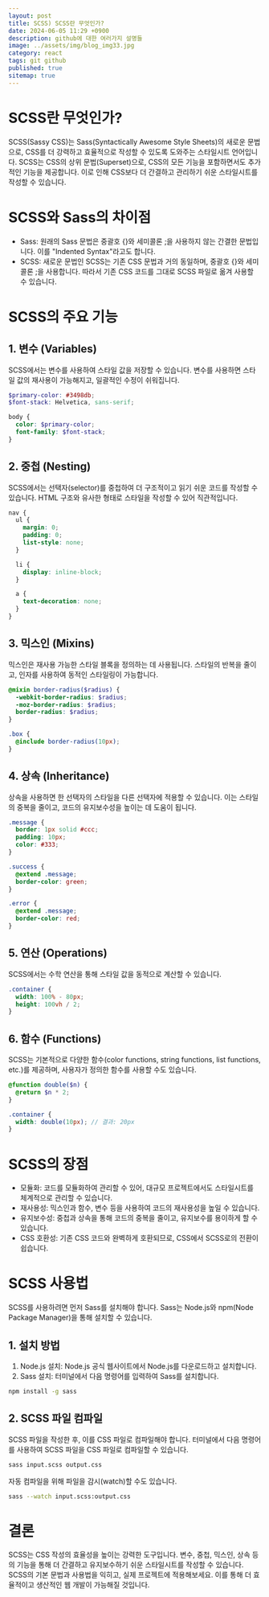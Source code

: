 ```yaml
---
layout: post
title: SCSS) SCSS란 무엇인가?
date: 2024-06-05 11:29 +0900
description: github에 대한 여러가지 설명들
image: ../assets/img/blog_img33.jpg
category: react
tags: git github
published: true
sitemap: true
---
```


# SCSS란 무엇인가?
SCSS(Sassy CSS)는 Sass(Syntactically Awesome Style Sheets)의 새로운 문법으로, CSS를 더 강력하고 효율적으로 작성할 수 있도록 도와주는 스타일시트 언어입니다. SCSS는 CSS의 상위 문법(Superset)으로, CSS의 모든 기능을 포함하면서도 추가적인 기능을 제공합니다. 이로 인해 CSS보다 더 간결하고 관리하기 쉬운 스타일시트를 작성할 수 있습니다.

# SCSS와 Sass의 차이점
- Sass: 원래의 Sass 문법은 중괄호 {}와 세미콜론 ;을 사용하지 않는 간결한 문법입니다. 이를 "Indented Syntax"라고도 합니다.
- SCSS: 새로운 문법인 SCSS는 기존 CSS 문법과 거의 동일하며, 중괄호 {}와 세미콜론 ;을 사용합니다. 따라서 기존 CSS 코드를 그대로 SCSS 파일로 옮겨 사용할 수 있습니다.

# SCSS의 주요 기능

## 1. 변수 (Variables)
SCSS에서는 변수를 사용하여 스타일 값을 저장할 수 있습니다. 변수를 사용하면 스타일 값의 재사용이 가능해지고, 일괄적인 수정이 쉬워집니다.

````scss
$primary-color: #3498db;
$font-stack: Helvetica, sans-serif;

body {
  color: $primary-color;
  font-family: $font-stack;
}
````


## 2. 중첩 (Nesting)

SCSS에서는 선택자(selector)를 중첩하여 더 구조적이고 읽기 쉬운 코드를 작성할 수 있습니다. HTML 구조와 유사한 형태로 스타일을 작성할 수 있어 직관적입니다.

````scss
nav {
  ul {
    margin: 0;
    padding: 0;
    list-style: none;
  }

  li { 
    display: inline-block; 
  }

  a {
    text-decoration: none;
  }
}
````

## 3. 믹스인 (Mixins)
믹스인은 재사용 가능한 스타일 블록을 정의하는 데 사용됩니다. 스타일의 반복을 줄이고, 인자를 사용하여 동적인 스타일링이 가능합니다.

````scss
@mixin border-radius($radius) {
  -webkit-border-radius: $radius;
  -moz-border-radius: $radius;
  border-radius: $radius;
}

.box { 
  @include border-radius(10px); 
}
````

## 4. 상속 (Inheritance)
상속을 사용하면 한 선택자의 스타일을 다른 선택자에 적용할 수 있습니다. 이는 스타일의 중복을 줄이고, 코드의 유지보수성을 높이는 데 도움이 됩니다.

````scss
.message {
  border: 1px solid #ccc;
  padding: 10px;
  color: #333;
}

.success {
  @extend .message;
  border-color: green;
}

.error {
  @extend .message;
  border-color: red;
}
````

## 5. 연산 (Operations)
SCSS에서는 수학 연산을 통해 스타일 값을 동적으로 계산할 수 있습니다.

````scss
.container {
  width: 100% - 80px;
  height: 100vh / 2;
}
````

## 6. 함수 (Functions)
SCSS는 기본적으로 다양한 함수(color functions, string functions, list functions, etc.)를 제공하며, 사용자가 정의한 함수를 사용할 수도 있습니다.

````scss
@function double($n) {
  @return $n * 2;
}

.container {
  width: double(10px); // 결과: 20px
}
````

# SCSS의 장점
- 모듈화: 코드를 모듈화하여 관리할 수 있어, 대규모 프로젝트에서도 스타일시트를 체계적으로 관리할 수 있습니다.
- 재사용성: 믹스인과 함수, 변수 등을 사용하여 코드의 재사용성을 높일 수 있습니다.
- 유지보수성: 중첩과 상속을 통해 코드의 중복을 줄이고, 유지보수를 용이하게 할 수 있습니다.
- CSS 호환성: 기존 CSS 코드와 완벽하게 호환되므로, CSS에서 SCSS로의 전환이 쉽습니다.

# SCSS 사용법
SCSS를 사용하려면 먼저 Sass를 설치해야 합니다. Sass는 Node.js와 npm(Node Package Manager)을 통해 설치할 수 있습니다.

## 1. 설치 방법
1) Node.js 설치: Node.js 공식 웹사이트에서 Node.js를 다운로드하고 설치합니다.
2) Sass 설치: 터미널에서 다음 명령어를 입력하여 Sass를 설치합니다.

````bash
npm install -g sass
````

## 2. SCSS 파일 컴파일
SCSS 파일을 작성한 후, 이를 CSS 파일로 컴파일해야 합니다. 터미널에서 다음 명령어를 사용하여 SCSS 파일을 CSS 파일로 컴파일할 수 있습니다.

````bash
sass input.scss output.css
````

자동 컴파일을 위해 파일을 감시(watch)할 수도 있습니다.

````bash
sass --watch input.scss:output.css
````

# 결론
SCSS는 CSS 작성의 효율성을 높이는 강력한 도구입니다. 변수, 중첩, 믹스인, 상속 등의 기능을 통해 더 간결하고 유지보수하기 쉬운 스타일시트를 작성할 수 있습니다. SCSS의 기본 문법과 사용법을 익히고, 실제 프로젝트에 적용해보세요. 이를 통해 더 효율적이고 생산적인 웹 개발이 가능해질 것입니다.








